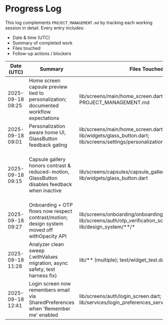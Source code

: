 # Progress Log

This log complements `PROJECT_MANAGEMENT.md` by tracking each working session in detail. Every entry includes:
- Date & time (UTC)
- Summary of completed work
- Files touched
- Follow-up actions / blockers

| Date (UTC) | Summary | Files Touched | Follow-up |
| --- | --- | --- | --- |
| 2025-09-18 08:25 | Home screen capsule preview tied to personalization; documented workflow expectations | lib/screens/main/home_screen.dart, PROJECT_MANAGEMENT.md | Replace remaining withOpacity usages; baseline commit + CI follow-up |
| 2025-09-18 09:01 | Personalization aware home UI, GlassButton feedback gating | lib/screens/main/home_screen.dart; lib/widgets/glass_button.dart; lib/screens/settings/personalization_settings_screen.dart | Extend preference hooks to remaining flows; audit high-contrast assets |
| 2025-09-18 09:15 | Capsule gallery honors contrast & reduced-motion, GlassButton disables feedback when inactive | lib/screens/capsules/capsule_gallery_screen.dart; lib/widgets/glass_button.dart | Extend personalization theming across onboarding/OTP visuals; replace remaining withOpacity usages repo-wide |
| 2025-09-18 09:27 | Onboarding + OTP flows now respect contrast/motion; design system moved off withOpacity API | lib/screens/onboarding/onboarding_screen.dart; lib/screens/auth/otp_verification_screen.dart; lib/design_system/**/* | Sweep remaining theme files for withOpacity; re-theme additional surfaces |
| 2025-09-18 11:28 | Analyzer clean sweep (.withValues migration, async safety, test harness fix) | lib/** (multiple); test/widget_test.dart | Continue functional polish on wardrobe panel interactions; prep for commit |
| 2025-09-18 12:41 | Login screen now remembers email via SharedPreferences when 'Remember me' enabled | lib/screens/auth/login_screen.dart; lib/services/login_preferences_service.dart | Extend credential storage to register/onboarding flows |
